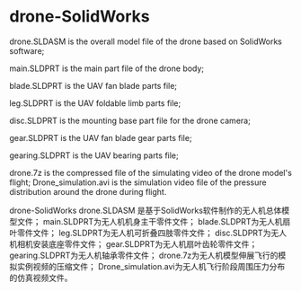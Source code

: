 # drone-SolidWorks

drone.SLDASM is the overall model file of the drone based on SolidWorks software;

main.SLDPRT is the main part file of the drone body;

blade.SLDPRT is the UAV fan blade parts file;

leg.SLDPRT is the UAV foldable limb parts file;

disc.SLDPRT is the mounting base part file for the drone camera;

gear.SLDPRT is the UAV fan blade gear parts file;

gearing.SLDPRT is the UAV bearing parts file;

drone.7z is the compressed file of the simulating video of the drone model's flight; 
Drone_simulation.avi is the simulation video file of the pressure distribution around the drone during flight.

drone-SolidWorks
drone.SLDASM 是基于SolidWorks软件制作的无人机总体模型文件；
main.SLDPRT为无人机机身主干零件文件；
blade.SLDPRT为无人机扇叶零件文件；
leg.SLDPRT为无人机可折叠四肢零件文件；
disc.SLDPRT为无人机相机安装底座零件文件；
gear.SLDPRT为无人机扇叶齿轮零件文件；
gearing.SLDPRT为无人机轴承零件文件；
drone.7z为无人机模型伸展飞行的模拟实例视频的压缩文件；
Drone_simulation.avi为无人机飞行阶段周围压力分布的仿真视频文件。
